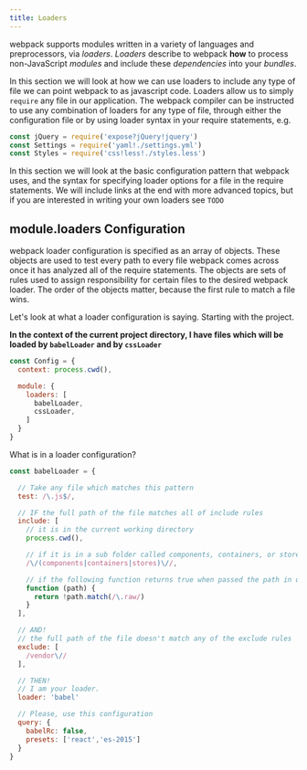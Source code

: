 ```yaml
---
title: Loaders
---
```


webpack supports modules written in a variety of languages and preprocessors, via _loaders_. _Loaders_ describe to webpack **how** to process non-JavaScript _modules_ and include these _dependencies_ into your _bundles_.

In this section we will look at how we can use loaders to include any type of file we can point webpack to as javascript code. Loaders allow us to simply `require` any file in our application.  The webpack compiler can be instructed to use any combination of loaders for any type of file, through either the configuration file or by using loader syntax in your require statements, e.g.

```javascript
const jQuery = require('expose?jQuery!jquery')
const Settings = require('yaml!./settings.yml')
const Styles = require('css!less!./styles.less')
```

In this section we will look at the basic configuration pattern that webpack uses, and the syntax for specifying loader options for a file in the require statements. We will include links at the end with more advanced topics, but if you are interested in writing your own loaders see `TODO`

## module.loaders Configuration

webpack loader configuration is specified as an array of objects. These objects are used to test every path to every file webpack comes across once it has analyzed all of the require statements. The objects are sets of rules used to assign responsibility for certain files to the desired webpack loader.  The order of the objects matter, because the first rule to match a file wins.

Let's look at what a loader configuration is saying. Starting with the project.

**In the context of the current project directory, I have files which will be loaded by `babelLoader` and by `cssLoader`**

```javascript
const Config = {
  context: process.cwd(),

  module: {
    loaders: [
      babelLoader,
      cssLoader,
    ]
  }
}
```

What is in a loader configuration?

```javascript
const babelLoader = {

  // Take any file which matches this pattern
  test: /\.js$/,

  // IF the full path of the file matches all of include rules
  include: [
    // it is in the current working directory
    process.cwd(),

    // if it is in a sub folder called components, containers, or stores
    /\/(components|containers|stores)\//,

    // if the following function returns true when passed the path in question
    function (path) {
      return !path.match(/\.raw/)
    }
  ],

  // AND!
  // the full path of the file doesn't match any of the exclude rules
  exclude: [
    /vendor\//
  ],

  // THEN!
  // I am your loader.
  loader: 'babel'

  // Please, use this configuration
  query: {
    babelRc: false,
    presets: ['react','es-2015']
  }
}
```
